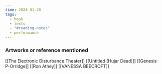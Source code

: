 ```yaml
---
time: 2024-01-28
tags:
  - book
  - texts
  - "#reading-notes"
  - performance
---
```

### Artworks or reference mentioned

[[The Electronic Disturbance Theater]]
[[Untitled (Hujar Dead)]]
[[Genesis P-Orridge]]
[[Ron Athey]]
[[VANESSA BEECROFT]]
